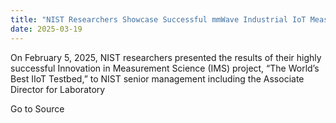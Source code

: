 ```yaml
---
title: "NIST Researchers Showcase Successful mmWave Industrial IoT Measurement Capability"
date: 2025-03-19
---
```


On February 5, 2025, NIST researchers presented the results of their highly successful Innovation in Measurement Science (IMS) project, “The World’s Best IIoT Testbed,” to NIST senior management including the Associate Director for Laboratory

Go to Source

